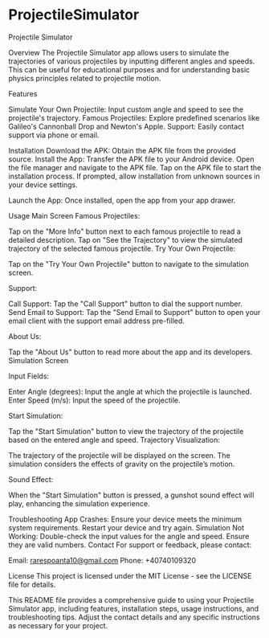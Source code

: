 # ProjectileSimulator
Projectile Simulator



Overview
The Projectile Simulator app allows users to simulate the trajectories of various projectiles by inputting different angles and speeds. This can be useful for educational purposes and for understanding basic physics principles related to projectile motion.

Features

Simulate Your Own Projectile: Input custom angle and speed to see the projectile's trajectory.
Famous Projectiles: Explore predefined scenarios like Galileo's Cannonball Drop and Newton's Apple.
Support: Easily contact support via phone or email.

Installation
Download the APK: Obtain the APK file from the provided source.
Install the App:
Transfer the APK file to your Android device.
Open the file manager and navigate to the APK file.
Tap on the APK file to start the installation process.
If prompted, allow installation from unknown sources in your device settings.

Launch the App: Once installed, open the app from your app drawer.

Usage
Main Screen
Famous Projectiles:

Tap on the "More Info" button next to each famous projectile to read a detailed description.
Tap on "See the Trajectory" to view the simulated trajectory of the selected famous projectile.
Try Your Own Projectile:

Tap on the "Try Your Own Projectile" button to navigate to the simulation screen.

Support:

Call Support: Tap the "Call Support" button to dial the support number.
Send Email to Support: Tap the "Send Email to Support" button to open your email client with the support email address pre-filled.

About Us:

Tap the "About Us" button to read more about the app and its developers.
Simulation Screen


Input Fields:

Enter Angle (degrees): Input the angle at which the projectile is launched.
Enter Speed (m/s): Input the speed of the projectile.

Start Simulation:

Tap the "Start Simulation" button to view the trajectory of the projectile based on the entered angle and speed.
Trajectory Visualization:

The trajectory of the projectile will be displayed on the screen. The simulation considers the effects of gravity on the projectile’s motion.

Sound Effect:

When the "Start Simulation" button is pressed, a gunshot sound effect will play, enhancing the simulation experience.

Troubleshooting
App Crashes: Ensure your device meets the minimum system requirements. Restart your device and try again.
Simulation Not Working: Double-check the input values for the angle and speed. Ensure they are valid numbers.
Contact
For support or feedback, please contact:

Email: rarespoanta10@gmail.com
Phone: +40740109320

License
This project is licensed under the MIT License - see the LICENSE file for details.

This README file provides a comprehensive guide to using your Projectile Simulator app, including features, installation steps, usage instructions, and troubleshooting tips. Adjust the contact details and any specific instructions as necessary for your project.
